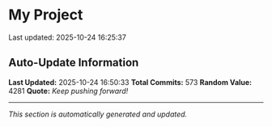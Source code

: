 # My Project


Last updated: 2025-10-24 16:25:37




































































































































































































































































































































































































































































































































































































































































































































































































































































































































































































## Auto-Update Information

**Last Updated:** 2025-10-24 16:50:33
**Total Commits:** 573
**Random Value:** 4281
**Quote:** _Keep pushing forward!_

---
_This section is automatically generated and updated._